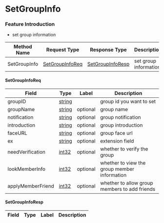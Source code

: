 # SetGroupInfo

### Feature Introduction

* set group information


| Method Name | Request Type | Response Type | Description |
| ----------- | ------------ | ------------- | ------------- |
| SetGroupInfo | [SetGroupInfoReq](#openim.sdk.group.SetGroupInfoReq) | [SetGroupInfoResp](#openim.sdk.group.SetGroupInfoResp) | set group information |
 

#### SetGroupInfoReq
| Field | Type | Label | Description |
| ----- | ---- | ----- | ----------- |
| groupID | [string](#string) |  | group id you want to set |
| groupName | [string](#string) | optional | group name |
| notification | [string](#string) | optional | group notification |
| introduction | [string](#string) | optional | group introduction |
| faceURL | [string](#string) | optional | group face url |
| ex | [string](#string) | optional | extension field |
| needVerification | [int32](#int32) | optional | whether to verify the group |
| lookMemberInfo | [int32](#int32) | optional | whether to view the group member information |
| applyMemberFriend | [int32](#int32) | optional | whether to allow group members to add friends |
 

#### SetGroupInfoResp
| Field | Type | Label | Description |
| ----- | ---- | ----- | ----------- |


